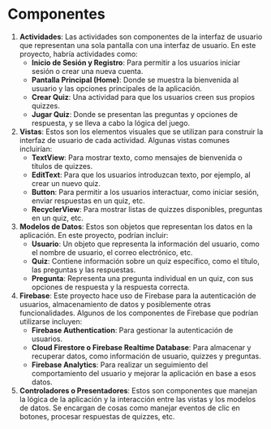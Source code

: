 # Componentes

1. **Actividades**: Las actividades son componentes de la interfaz de usuario que representan una sola pantalla con una interfaz de usuario. En este proyecto, habría actividades como:
   * **Inicio de Sesión y Registro**: Para permitir a los usuarios iniciar sesión o crear una nueva cuenta.
   * **Pantalla Principal (Home)**: Donde se muestra la bienvenida al usuario y las opciones principales de la aplicación.
   * **Crear Quiz**: Una actividad para que los usuarios creen sus propios quizzes.
   * **Jugar Quiz**: Donde se presentan las preguntas y opciones de respuesta, y se lleva a cabo la lógica del juego.
2. **Vistas**: Estos son los elementos visuales que se utilizan para construir la interfaz de usuario de cada actividad. Algunas vistas comunes incluirían:
   * **TextView**: Para mostrar texto, como mensajes de bienvenida o títulos de quizzes.
   * **EditText**: Para que los usuarios introduzcan texto, por ejemplo, al crear un nuevo quiz.
   * **Button**: Para permitir a los usuarios interactuar, como iniciar sesión, enviar respuestas en un quiz, etc.
   * **RecyclerView**: Para mostrar listas de quizzes disponibles, preguntas en un quiz, etc.
3. **Modelos de Datos**: Estos son objetos que representan los datos en la aplicación. En este proyecto, podrían incluir:
   * **Usuario**: Un objeto que representa la información del usuario, como el nombre de usuario, el correo electrónico, etc.
   * **Quiz**: Contiene información sobre un quiz específico, como el título, las preguntas y las respuestas.
   * **Pregunta**: Representa una pregunta individual en un quiz, con sus opciones de respuesta y la respuesta correcta.
4. **Firebase**: Este proyecto hace uso de Firebase para la autenticación de usuarios, almacenamiento de datos y posiblemente otras funcionalidades. Algunos de los componentes de Firebase que podrían utilizarse incluyen:
   * **Firebase Authentication**: Para gestionar la autenticación de usuarios.
   * **Cloud Firestore o Firebase Realtime Database**: Para almacenar y recuperar datos, como información de usuario, quizzes y preguntas.
   * **Firebase Analytics**: Para realizar un seguimiento del comportamiento del usuario y mejorar la aplicación en base a esos datos.
5. **Controladores o Presentadores**: Estos son componentes que manejan la lógica de la aplicación y la interacción entre las vistas y los modelos de datos. Se encargan de cosas como manejar eventos de clic en botones, procesar respuestas de quizzes, etc.
